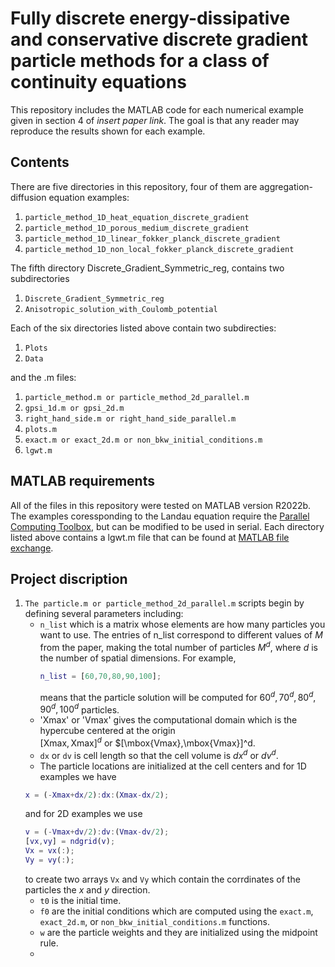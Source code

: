 # Fully discrete energy-dissipative and conservative discrete gradient particle methods for a class of continuity equations
This repository includes the MATLAB code for each numerical example given in section 4 of 
*insert paper link*.  The goal is that any reader may reproduce the results shown for each example.  
## Contents 
There are five directories in this repository, four of them are aggregation-diffusion equation examples:
1. `particle_method_1D_heat_equation_discrete_gradient`
2. `particle_method_1D_porous_medium_discrete_gradient`
3. `particle_method_1D_linear_fokker_planck_discrete_gradient`
4. `particle_method_1D_non_local_fokker_planck_discrete_gradient`

The fifth directory Discrete_Gradient_Symmetric_reg, contains two subdirectories

1. `Discrete_Gradient_Symmetric_reg`
2. `Anisotropic_solution_with_Coulomb_potential`

Each of the six directories listed above contain two subdirecties:
1. `Plots`
2. `Data`

and the .m files:
1. `particle_method.m or particle_method_2d_parallel.m`
2. `gpsi_1d.m or gpsi_2d.m`
3. `right_hand_side.m or right_hand_side_parallel.m`
4. `plots.m`
5. `exact.m or exact_2d.m or non_bkw_initial_conditions.m`
6. `lgwt.m`

## MATLAB requirements

All of the files in this repository were tested on MATLAB version R2022b.  The examples coressponding to the Landau equation require the [Parallel Computing Toolbox](https://www.mathworks.com/products/parallel-computing.html), but can be modified to be used in serial.  Each directory listed above contains a lgwt.m file that can be found 
at [MATLAB file exchange](https://www.mathworks.com/matlabcentral/fileexchange/4540-legendre-gauss-quadrature-weights-and-nodes).

## Project discription

1. `The particle.m or particle_method_2d_parallel.m` scripts begin by defining several parameters including:
    - `n_list` which is a matrix whose elements are how many particles you want to use.  The entries of         n_list correspond to different values of $M$ from the paper, making the total number of particles 
    $M^d$,    where $d$ is the number of spatial dimensions.  For example,
      ```matlab
      n_list = [60,70,80,90,100];
      ```
      means that the particle solution will be computed for $60^d, 70^d, 80^d, 90^d, 100^d$ particles.
    - 'Xmax' or 'Vmax' gives the computational domain which is the hypercube centered at the origin               
    $[\mbox{Xmax},\mbox{Xmax}]^d$ or $[\mbox{Vmax},\mbox{Vmax}]^d.
    - `dx` or `dv` is cell length so that the cell volume is $dx^d$ or $dv^d$.
    - The particle locations are initialized at the cell centers and for 1D examples we have
    ```matlab
    x = (-Xmax+dx/2):dx:(Xmax-dx/2);
    ```
    and for 2D examples we use
   ```matlab
   v = (-Vmax+dv/2):dv:(Vmax-dv/2);
   [vx,vy] = ndgrid(v);
   Vx = vx(:);
   Vy = vy(:);
   ```
   to create two arrays `Vx` and `Vy` which contain the corrdinates of the particles the $x$ and $y$ 
   direction.
   - `t0` is the initial time.
   - `f0` are the initial conditions which are computed using the `exact.m`, 
   `exact_2d.m`, or `non_bkw_initial_conditions.m` functions.
   - `w` are the particle weights and they are initialized using the midpoint    rule.
   - 
    
    



